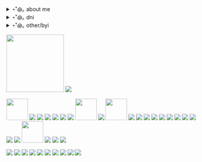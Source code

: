 <details> <summary>⋆˚꩜｡ about me</summary> hi I'm Frank or Pansy... 18 yrs old and I love rpf 
<br>
I try my best 2 be friendly just don't be weird or mean :(((( i am a sensitive kitty boy
<br>
I don't shut up about My Chemical Romance or Frank Iero
<br>
I <3 frerard
</details>
<details> <summary>⋆˚꩜｡ dni </summary> Racist, homophobe, transphobe, right winger blah blah blah you get the point
<br>
waycest shipper or any proshipper in general 
<br>
anyone who doesn't like rpf just dont even bother trying to talk to me
<br>
 under 14 please go finish your homework
</details>
<details> <summary>⋆˚꩜｡ other/byi</summary> 
I have autism + adhd...I am very awkward and can barely hold a conversation. Don't take it personally plz plzplz lpzlpzplzplzlpl
<br>
huge frerardie but I also like other ships I am a proud multishipper
<br>
I block/hide freely
</details>

<img src="https://hmp.me/eho3" height="150px"/> <img src="https://hmp.me/eho2"/>

<img src="https://hmp.me/ehn0" height="56px"/> <img src="https://hmp.me/ehn1"/> <img src="https://hmp.me/ehn2"/> <img src="https://hmp.me/ehn3"/> <img src="https://hmp.me/ehn4"/> <img src="https://hmp.me/ehn5"/> <img src="https://hmp.me/ehn6"/> <img src="https://hmp.me/ehn7" height="56px"/> <img src="https://hmp.me/ehn8"/> <img src="https://hmp.me/ehn9" height="56px"/> <img src="https://hmp.me/ehoa"/> <img src="https://hmp.me/ehoc"/> <img src="https://hmp.me/ehoe"/> <img src="https://hmp.me/ehof"/> <img src="https://hmp.me/ehog"/> <img src="https://hmp.me/ehoh"/> <img src="https://hmp.me/ehoi"/> <img src="https://hmp.me/ehoj"/> <img src="https://hmp.me/ehok"/> <img src="https://hmp.me/ehol"/> <img src="https://hmp.me/ehom"/> <img src="https://hmp.me/ehon" height="56px"/> <img src="https://hmp.me/ehoo"/> <img src="https://hmp.me/eho7"/> <img src="https://hmp.me/eho8"/>

<img src="https://hmp.me/ehop"/> <img src="https://hmp.me/ehoq"/> <img src="https://hmp.me/ehor"/> <img src="https://hmp.me/ehos"/> <img src="https://hmp.me/ehot"/> <img src="https://hmp.me/ehou"/> <img src="https://hmp.me/ehov"/> <img src="https://hmp.me/ehow"/> <img src="https://hmp.me/ehoy"/> <img src="https://hmp.me/ehoz"/> 
